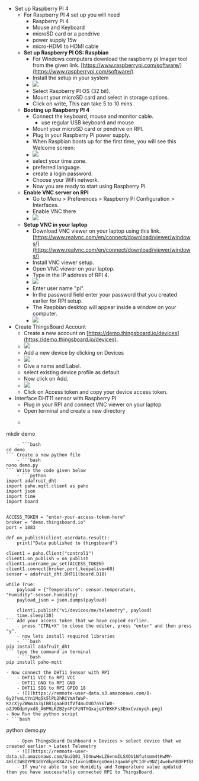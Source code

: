 - Set up Raspberry PI 4 
    - For Raspberry PI 4 set up you will need
        - Raspberry Pi 4
        - Mouse and Keyboard
        - microSD card or a pendrive
        - power supply 15w
        - micro-HDMI to HDMI cable
    - **Set up Raspberry PI OS: Raspbian**  
        - For Windows computers download the raspberry pi Imager tool from the given link. [https://www.raspberrypi.com/software/](https://www.raspberrypi.com/software/) 
        - Install the setup in your system
        - ![](https://remnote-user-data.s3.amazonaws.com/QodGJwEfAJLdjZgkDEzNBWOVihNKrXBA5efd7Iox5i4w_7IUVpt93lv84TpkdV5m_jdVEe8Jcu05YQSzgu3IVS-ecI138-W7Fo33dOEwSPOY686KFS5Xbd7Y-0dtt9VH.png) 
        - Select Raspberry PI OS (32 bit).
        - Mount your microSD card and select in storage options.
        - Click on write, This can take 5 to 10 mins.
    - **Booting up Raspberry PI 4**
        - Connect the keyboard, mouse and monitor cable.
            - use regular USB keyboard and mouse
        - Mount your microSD card or pendrive on RPI.
        - Plug in your Raspberry Pi power supply.
        - When Raspbian boots up for the first time, you will see this Welcome screen:
        - ![](https://remnote-user-data.s3.amazonaws.com/kMlEdJa1TguC5bvqMwC45d1WGL0qkxvbA5bwepzvLMsNVdpMYwU42wnUNUzg5ePrKvXXYnB-UalpeLK6ja_Uoei84BZO-37i6X2elCXZJT96b-ebzelCKtq7MLA5i2sg.png) 
        - select your time zone.
        - preferred language.
        - create a login password.
        - Choose your WiFi network.
        - Now you are ready to start using Raspberry Pi.
    - **Enable VNC server on RPI**  
        - Go to Menu > Preferences > Raspberry Pi Configuration > Interfaces.
        - Enable VNC there
        - ![](https://remnote-user-data.s3.amazonaws.com/P-BgV2J7oT9NLzQhlQyEfjjma_g-j85TmOtCd6lvWrvYDiW5jibVazE7ZndwEseet89iygC80OtmCY1gSOWYyoV-ThziT9yUK638ZtQwCcivyqsBimmT4zyuIpInSp8V.png) 
    - **Setup VNC in your laptop**
        - Download VNC viewer on your laptop using this link. [https://www.realvnc.com/en/connect/download/viewer/windows/](https://www.realvnc.com/en/connect/download/viewer/windows/) 
        - Install VNC viewer setup.
        - Open VNC viewer on your laptop.
        - Type in the IP address of RPI 4.
        - ![](https://remnote-user-data.s3.amazonaws.com/dw6Ruu6B5pScs72x6H9xqBak8K9HBBcyG84FPJfWx3zKUNdYvmOUe0mRNUMyqsyo0zXQyW-E9wIjap8DhEhh-soI69V9lZPx1oZ8h7rwR6FFhRxHYdGpRYnKC_tdCHue.png) 
        - Enter user name "pi".
        - In the password field enter your password that you created earlier for RPI setup.
        - The Raspbian desktop will appear inside a window on your computer.
        - ![](https://remnote-user-data.s3.amazonaws.com/73QQYNQr3aLNrFrC7Y4Cp3V6DwFzJcYsBM8yAwcEcSyyCF5sZFoGIzu4qh88uOQ80XDt75G_jDeyKjDL3DB5wihZt7LO7U7Pyel3e77V8zWnrU7ccj958egtByckXqPV.png) 
- Create ThingsBoard Account  
    - Create a new account on  [https://demo.thingsboard.io/devices](https://demo.thingsboard.io/devices).
    - ![](https://remnote-user-data.s3.amazonaws.com/pO4pPuLGhwWTprIIVpAm5mhNLBhYph2SLyql4XEQQBRqa1vNP70tMEW2GyvVOXBNTAWHfNvE-gTku_YebOZmWBRoDOZelziWlWw9Hts0gv5rGo1kFTl5p_1wjjfqgN2p.png) 
    - Add a new device by clicking on Devices
    - ![](https://remnote-user-data.s3.amazonaws.com/Xe42onEnh2DC9jeTzqexxVsVVQcm7IcEeHfDXeYFB6TFrJk-Nddb8YX2p0TC1nmdGQdIjX5KZ48dMBZaT1gQUYuHgKfJH-3yaNcZ05T_tTRoSlBDAZJrgZDfYdUQCBaT.png) 
    - Give a name and Label.
    - select existing device profile as default.
    - Now click on Add.
    - ![](https://remnote-user-data.s3.amazonaws.com/MAbSm401C5de_ehruDGqKMiNldfCxnE5LW01ExOKZC57nJplxLcRTl9uINvCJkVcM9RZ1DE7YBaI-VfLUnGA5KgNYwXhpnziJSDijWwU9wu7Vlg9iKsFvLoSn0_0mGi7.png) 
    - Click on Access token and copy your device access token.
- Interface DHT11 sensor with Raspberry PI 
    - Plug in your RPI and connect VNC viewer on your laptop
    - Open terminal and create a new directory 
    - ```bash
mkdir demo
``` Change directory to  demo
    - ```bash
cd demo
``` Create a new python file
    - ```bash
nano demo.py
``` Write the code given below
    - ```python
import adafruit_dht
import paho.mqtt.client as paho
import json
import time
import board


ACCESS_TOKEN = "enter-your-access-token-here"
broker = "demo.thingsboard.io"
port = 1883

def on_publish(client.userdata.result):
	print("Data published to thingsboard")
	
client1 = paho.Client("control1")
client1.on_publish = on_publish
client1.username_pw_set(ACCESS_TOKEN)
client1.connect(broker,port,keepalive=60)
sensor = adafruit_dht.DHT11(board.D18)

while True:
	payload = {"Temperature": sensor.temperature, "Humidity":sensor.humidity}
	payload_json = json.dumps(payload)
	
	client1.publish("v1/devices/me/telemetry", payload)
	time.sleep(30)
``` Add your access token that we have copied earlier.
    - press "CTRL+X" to close the editor, press "enter" and then press "y".
    - now lets install required libraries 
    - ```bash
pip install adafruit_dht
``` type the command in terminal
    - ```bash
pip install paho-mqtt
``` 
    - Now connect the DHT11 Sensor with RPI 
        - DHT11 VCC to RPI VCC
        - DHT11 GND to RPI GND
        - DHT11 SIG to RPI GPIO 18
        - ![](https://remnote-user-data.s3.amazonaws.com/D-6y2fvmLtYn1Mq5k5lPb2hRCYmAfWaP-KzcXjyZWWmJa3gIBR1gaaED1fVf4muOUO7nY6lW0-oZJ9OdpYyxd8_A6PRLKZB2y4FCFzNTYQxajqXYEKKFs3EmxCvzoyqh.png) 
    - Now Run the python script
    - ```bash
python demo.py
``` 
    - Open ThingsBoard Dashboard > Devices > select device that we created earlier > Latest Telemetry
    - ![](https://remnote-user-data.s3.amazonaws.com/buiQ01_lO4nwHwLZGvnmILSXOV1Nfu4smm4tKwMV-4HlCIW8IYPB3dVYdkpnKXA7zkZ1xxni0DmrgoOenizqaobFgPCIdFu9NZj4webxRBDFPf8PgH4hRRRYvT50FTUM.png) 
    - If you're able to see Humidity and Temperature value updated then you have successfully connected RPI to ThingsBoard.
